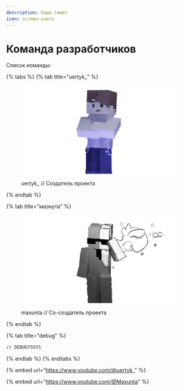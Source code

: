 ```yaml
---
description: Наша тима!
icon: screen-users
---
```


# Команда разработчиков

Список команды:

{% tabs %}
{% tab title="uertyk_" %}
<figure><img src="../../.gitbook/assets/ua0001.png" alt="конченный шизафреник"><figcaption><p>uertyk_ // Создатель проекта</p></figcaption></figure>
{% endtab %}

{% tab title="мазнута" %}
<figure><img src="../../.gitbook/assets/ma0001.png" alt="самая мазнутая краска в мире"><figcaption><p>maxunta // Со-создатель проекта</p></figcaption></figure>
{% endtab %}

{% tab title="debug" %}
```html
// DEBUGYSSYS
```
{% endtab %}
{% endtabs %}

{% embed url="https://www.youtube.com/@uertyk_" %}

{% embed url="https://www.youtube.com/@Maxunta" %}
